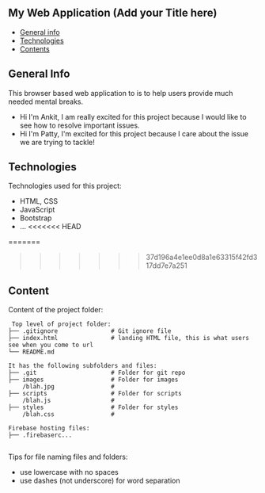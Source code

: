 ## My Web Application (Add your Title here)

* [General info](#general-info)
* [Technologies](#technologies)
* [Contents](#content)

## General Info

This browser based web application to is to help users provide much needed mental breaks.

* Hi I'm Ankit, I am really excited for this project because I would like to see how to resolve important issues.
* Hi I'm Patty, I'm excited for this project because I care about the issue we are trying to tackle!

## Technologies

Technologies used for this project:

* HTML, CSS
* JavaScript
* Bootstrap
* ...
<<<<<<< HEAD

=======

>>>>>>> 37d196a4e1ee0d8a1e63315f42fd317dd7e7a251

## Content

Content of the project folder:

```
 Top level of project folder: 
├── .gitignore               # Git ignore file
├── index.html               # landing HTML file, this is what users see when you come to url
└── README.md

It has the following subfolders and files:
├── .git                     # Folder for git repo
├── images                   # Folder for images
    /blah.jpg                # 
├── scripts                  # Folder for scripts
    /blah.js                 # 
├── styles                   # Folder for styles
    /blah.css                # 

Firebase hosting files: 
├── .firebaserc...


```

Tips for file naming files and folders:

* use lowercase with no spaces
* use dashes (not underscore) for word separation
